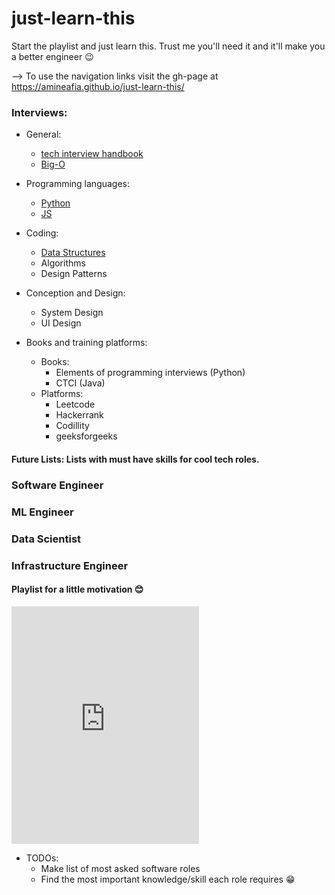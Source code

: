 # just-learn-this
Start the playlist and just learn this. Trust me you'll need it and it'll make you a better engineer 😉

--> To use the navigation links visit the gh-page at https://amineafia.github.io/just-learn-this/

### Interviews:
- General:
	- [tech interview handbook](https://github.com/yangshun/tech-interview-handbook)
	- [Big-O](general/bigo.md)

- Programming languages:
	- [Python](https://github.com/AmineAfia/Py-Cracking)
	- [JS](js/es6-cheatsheet.md)
- Coding:
	- [Data Structures](data_structures/data_structure_menu.md)
	- Algorithms
	- Design Patterns
- Conception and Design:
	- System Design
	- UI Design
- Books and training platforms:
	- Books:
		- Elements of programming interviews (Python)
		- CTCI (Java)
	- Platforms:
		- Leetcode
		- Hackerrank
		- Codillity
		- geeksforgeeks

#### Future Lists: Lists with must have skills for cool tech roles.
### Software Engineer

### ML Engineer

### Data Scientist

### Infrastructure Engineer


#### Playlist for a little motivation 😊
<iframe src="https://open.spotify.com/user/dr.avril/playlist/1IHMAPylIz7EC1nqmC86jl?si=MUX77QWfRKyjqWi30BeOrg" width="300" height="380" frameborder="0" allowtransparency="true"></iframe>

- TODOs:
	- Make list of most asked software roles
	- Find the most important knowledge/skill each role requires 😁


